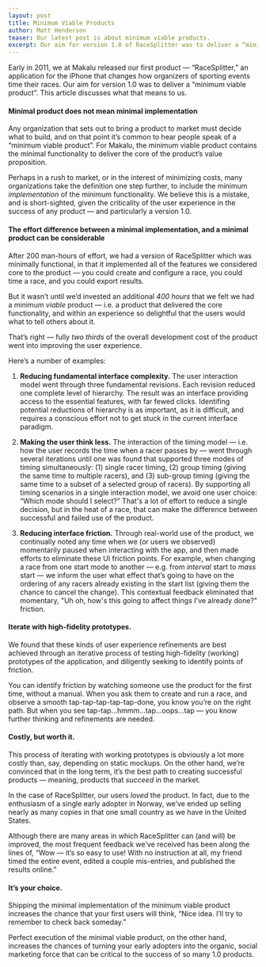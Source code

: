 ```yaml
---
layout: post
title: Minimum Viable Products
author: Matt Henderson
teaser: Our latest post is about minimum viable products.
excerpt: Our aim for version 1.0 of RaceSplitter was to deliver a “minimum viable product”. This article discusses what that means to us.
---
```


Early in 2011, we at Makalu released our first product — “RaceSplitter,” an application for the iPhone that changes how organizers of sporting events time their races. Our aim for version 1.0 was to deliver a “minimum viable product”. This article discusses what that means to us.

#### Minimal product does not mean minimal implementation

Any organization that sets out to bring a product to market must decide what to build, and on that point it’s common to hear people speak of a “minimum viable product”. For Makalu, the minimum viable product contains the minimal functionality to deliver the core of the product’s value proposition. 

Perhaps in a rush to market, or in the interest of minimizing costs, many organizations take the definition one step further, to include the minimum *implementation* of the minimum functionality. We believe this is a mistake, and is short-sighted, given the criticality of the user experience in the success of any product — and particularly a version 1.0.

#### The effort difference between a minimal implementation, and a minimal product can be considerable

After 200 man-hours of effort, we had a version of RaceSplitter which was minimally functional, in that it implemented all of the features we considered core to the product — you could create and configure a race, you could time a race, and you could export results.

But it wasn’t until we’d invested an additional *400 hours* that we felt we had a minimum *viable* product — i.e. a product that delivered the core functionality, and within an experience so delightful that the users would what to tell others about it.

That’s right — fully *two thirds* of the overall development cost of the product went into improving the user experience. 

Here’s a number of examples:

1. **Reducing fundamental interface complexity.** The user interaction model went through three fundamental revisions. Each revision reduced one complete level of hierarchy. The result was an interface providing access to the essential features, with far fewed clicks. Identifing potential reductions of hierarchy is as important, as it is difficult, and requires a conscious effort not to get stuck in the current interface paradigm.

2. **Making the user think less.** The interaction of the timing model — i.e. how the user records the time when a racer passes by — went through several iterations until one was found that supported three modes of timing simultaneously: (1) single racer timing, (2) group timing (giving the same time to multiple racers), and (3) sub-group timing (giving the same time to a subset of a selected group of racers). By supporting all timing scenarios in a single interaction model, we avoid one user choice: “Which mode should I select?” That's a lot of effort to reduce a single decision, but in the heat of a race, that can make the difference between successful and failed use of the product.

3. **Reducing interface friction.** Through real-world use of the product, we continually noted any time when we (or users we observed) momentarily paused when interacting with the app, and then made efforts to eliminate these UI friction points. For example, when changing a race from one start mode to another — e.g. from *interval* start to *mass* start — we inform the user what effect that’s going to have on the ordering of any racers already existing in the start list (giving them the chance to cancel the change). This contextual feedback eliminated that momentary, "Uh oh, how's this going to affect things I've already done?" friction.

#### Iterate with high-fidelity prototypes.

We found that these kinds of user experience refinements are best achieved through an iterative process of testing high-fidelity (working) prototypes of the application, and diligently seeking to identify points of friction. 

You can identify friction by watching someone use the product for the first time, without a manual. When you ask them to create and run a race, and observe a smooth tap-tap-tap-tap-tap-done, you know you’re on the right path. But when you see tap-tap...hmmm...tap...oops...tap — you know further thinking and refinements are needed.

#### Costly, but worth it.

This process of iterating with working prototypes is obviously a lot more costly than, say, depending on static mockups. On the other hand, we’re convinced that in the long term, it’s the best path to creating successful products — meaning, products that *succeed* in the market.

In the case of RaceSplitter, our users *loved* the product. In fact, due to the enthusiasm of a single early adopter in Norway, we’ve ended up selling nearly as many copies in that one small country as we have in the United States. 

Although there are many areas in which RaceSplitter can (and will) be improved, the most frequent feedback we've received has been along the lines of, “Wow — it’s so easy to use! With no instruction at all, my friend timed the entire event, edited a couple mis-entries, and published the results online.”

#### It’s your choice.

Shipping the minimal implementation of the minimum viable product increases the chance that your first users will think, “Nice idea. I’ll try to remember to check back someday.”

Perfect execution of the minimal viable product, on the other hand, increases the chances of turning your early adopters into the organic, social marketing force that can be critical to the success of so many 1.0 products.
